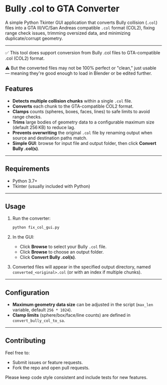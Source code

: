 # Bully .col to GTA Converter

A simple Python Tkinter GUI application that converts Bully collision (`.col`) files into a GTA III/VC/San Andreas compatible `.col` format (COL2), fixing range check issues, trimming oversized data, and minimizing duplicate/corrupt geometry.

---
✅ This tool does support conversion from Bully .col files to GTA-compatible .col (COL2) format.

⚠️ But the converted files may not be 100% perfect or "clean," just usable — meaning they're good enough to load in Blender or be edited further.

## Features

* **Detects multiple collision chunks** within a single `.col` file.
* **Converts** each chunk to the GTA-compatible COL2 format.
* **Clamps** counts (spheres, boxes, faces, lines) to safe limits to avoid range checks.
* **Trims** large bodies of geometry data to a configurable maximum size (default 256 KB) to reduce lag.
* **Prevents overwriting** the original `.col` file by renaming output when source and destination paths match.
* **Simple GUI**: browse for input file and output folder, then click **Convert Bully .col(s)**.

---

## Requirements

* Python 3.7+
* Tkinter (usually included with Python)

---

## Usage

1. Run the converter:

   ```bash
   python fix_col_gui.py
   ```
2. In the GUI:

   * Click **Browse** to select your Bully `.col` file.
   * Click **Browse** to choose an output folder.
   * Click **Convert Bully .col(s)**.
3. Converted files will appear in the specified output directory, named `converted_<original>.col` (or with an index if multiple chunks).

---

## Configuration

* **Maximum geometry data size** can be adjusted in the script (`max_len` variable, default `256 * 1024`).
* **Clamp limits** (sphere/box/face/line counts) are defined in `convert_bully_col_to_sa`.

---

## Contributing

Feel free to:

* Submit issues or feature requests.
* Fork the repo and open pull requests.

Please keep code style consistent and include tests for new features.
